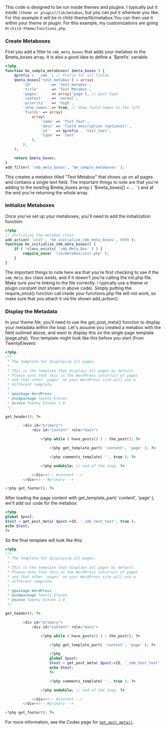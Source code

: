 This code is designed to be run inside themes and plugins. I typically put it inside `[theme or plugin]/lib/metabox`, but you can put it wherever you like. For this example it will be in child-theme/lib/metabox.You can then use it within your theme or plugin. For this example, my customizations are going in `child-theme/functions.php`.

### Create Metaboxes

First you add a filter to `cmb_meta_boxes` that adds your metabox to the $meta_boxes array. It is also a good idea to define a `$prefix` variable.

```php
<?php
function be_sample_metaboxes( $meta_boxes ) {
	$prefix = '_cmb_'; // Prefix for all fields
	$meta_boxes['test_metabox'] = array(
		'id'         => 'test_metabox',
		'title'      => 'Test Metabox',
		'pages'      => array('page'), // post type
		'context'    => 'normal',
		'priority'   => 'high',
		'show_names' => true, // Show field names on the left
		'fields' => array(
			array(
				'name' => 'Test Text',
				'desc' => 'field description (optional)',
				'id'   => $prefix . 'test_text',
				'type' => 'text'
			),
		),
	);

	return $meta_boxes;
}
add_filter( 'cmb_meta_boxes', 'be_sample_metaboxes' );
```

This creates a metabox titled "Text Metabox" that shows up on all pages and contains a single text field. The important things to note are that you're adding to the existing $meta_boxes array ( `$meta_boxes[] = ... ` ) and at the end you're returning the whole array. 

### Initialize Metaboxes

Once you've set up your metaboxes, you'll need to add the initialization function:

```php
<?php
// Initialize the metabox class
add_action( 'init', 'be_initialize_cmb_meta_boxes', 9999 );
function be_initialize_cmb_meta_boxes() {
	if ( !class_exists( 'cmb_Meta_Box' ) ) {
		require_once( 'lib/metabox/init.php' );
	}
}
```

The important things to note here are that you're first checking to see if the `cmb_Meta_Box` class exists, and if it doesn't you're calling the init.php file. Make sure you're linking to the file correctly. I typically use a theme or plugin constant (not shown in above code). Simply putting the require_once() function call inside your functions.php file will not work, so make sure that you attach it via the shown add_action().

### Display the Metadata

In your theme file, you'll need to use the get_post_meta() function to display your metadata within the loop. Let's assume you created a metabox with the field outlined above, and want to display this on the single page template (page.php). Your template might look like this before you start (from TwentyEleven):

```php
<?php
/**
 * The template for displaying all pages.
 *
 * This is the template that displays all pages by default.
 * Please note that this is the WordPress construct of pages
 * and that other 'pages' on your WordPress site will use a
 * different template.
 *
 * @package WordPress
 * @subpackage Twenty_Eleven
 * @since Twenty Eleven 1.0
 */

get_header(); ?>

		<div id="primary">
			<div id="content" role="main">

				<?php while ( have_posts() ) : the_post(); ?>

					<?php get_template_part( 'content', 'page' ); ?>

					<?php comments_template( '', true ); ?>

				<?php endwhile; // end of the loop. ?>

			</div><!-- #content -->
		</div><!-- #primary -->

<?php get_footer(); ?>
```

After loading the page content with get_template_part( 'content', 'page' ), we'll add our code for the metabox:

```php
<?php
global $post;
$text = get_post_meta( $post->ID, '_cmb_test_text', true );
echo $text;
?>
```

So the final template will look like this:

```php
<?php
/**
 * The template for displaying all pages.
 *
 * This is the template that displays all pages by default.
 * Please note that this is the WordPress construct of pages
 * and that other 'pages' on your WordPress site will use a
 * different template.
 *
 * @package WordPress
 * @subpackage Twenty_Eleven
 * @since Twenty Eleven 1.0
 */

get_header(); ?>

		<div id="primary">
			<div id="content" role="main">

				<?php while ( have_posts() ) : the_post(); ?>

					<?php get_template_part( 'content', 'page' ); ?>

					<?php
					global $post;
					$text = get_post_meta( $post->ID, '_cmb_test_text', true );
					echo $text;
					?>

					<?php comments_template( '', true ); ?>

				<?php endwhile; // end of the loop. ?>

			</div><!-- #content -->
		</div><!-- #primary -->

<?php get_footer(); ?>
```

For more information, see the Codex page for [`get_post_meta()`](http://codex.wordpress.org/Function_Reference/get_post_meta).